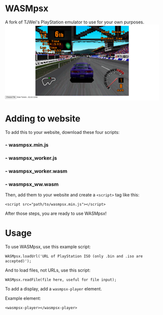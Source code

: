 # WASMpsx
A fork of TJWei's PlayStation emulator to use for your own purposes.
![Screenshot](/screenshots/turismo.png)

# Adding to website
To add this to your website, download these four scripts:

### - wasmpsx.min.js
### - wasmpsx_worker.js
### - wasmpsx_worker.wasm
### - wasmpsx_ww.wasm

Then, add them to your website and create a ```<script>``` tag like this:

 ```
 <script src="path/to/wasmpsx.min.js"></script>
 ```

After those steps, you are ready to use WASMpsx!


# Usage
To use WASMpsx, use this example script:

```
WASMpsx.loadUrl('URL of PlayStation ISO (only .bin and .iso are accepted)');
```

And to load files, not URLs, use this script:

```
WASMpsx.readFile(file here, useful for file input);
```

To add a display, add a ```wasmpsx-player``` element.

Example element:
```
<wasmpsx-player></wasmpsx-player>
```
